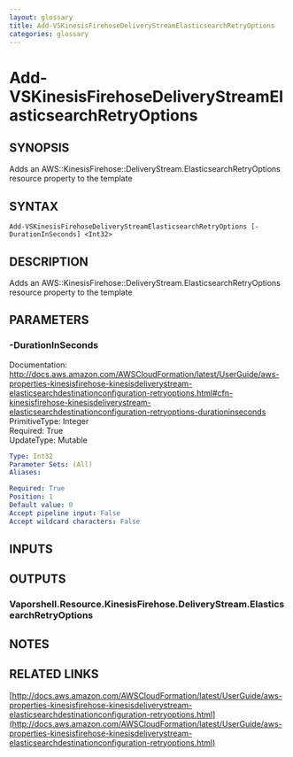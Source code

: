```yaml
---
layout: glossary
title: Add-VSKinesisFirehoseDeliveryStreamElasticsearchRetryOptions
categories: glossary
---
```


# Add-VSKinesisFirehoseDeliveryStreamElasticsearchRetryOptions

## SYNOPSIS
Adds an AWS::KinesisFirehose::DeliveryStream.ElasticsearchRetryOptions resource property to the template

## SYNTAX

```
Add-VSKinesisFirehoseDeliveryStreamElasticsearchRetryOptions [-DurationInSeconds] <Int32>
```

## DESCRIPTION
Adds an AWS::KinesisFirehose::DeliveryStream.ElasticsearchRetryOptions resource property to the template

## PARAMETERS

### -DurationInSeconds
Documentation: http://docs.aws.amazon.com/AWSCloudFormation/latest/UserGuide/aws-properties-kinesisfirehose-kinesisdeliverystream-elasticsearchdestinationconfiguration-retryoptions.html#cfn-kinesisfirehose-kinesisdeliverystream-elasticsearchdestinationconfiguration-retryoptions-durationinseconds    
PrimitiveType: Integer    
Required: True    
UpdateType: Mutable

```yaml
Type: Int32
Parameter Sets: (All)
Aliases: 

Required: True
Position: 1
Default value: 0
Accept pipeline input: False
Accept wildcard characters: False
```

## INPUTS

## OUTPUTS

### Vaporshell.Resource.KinesisFirehose.DeliveryStream.ElasticsearchRetryOptions

## NOTES

## RELATED LINKS

[http://docs.aws.amazon.com/AWSCloudFormation/latest/UserGuide/aws-properties-kinesisfirehose-kinesisdeliverystream-elasticsearchdestinationconfiguration-retryoptions.html](http://docs.aws.amazon.com/AWSCloudFormation/latest/UserGuide/aws-properties-kinesisfirehose-kinesisdeliverystream-elasticsearchdestinationconfiguration-retryoptions.html)

